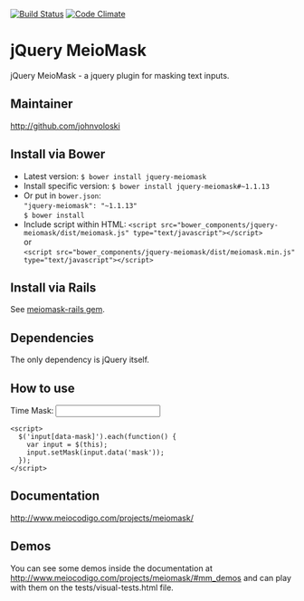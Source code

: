[![Build Status](https://travis-ci.org/fabiomcosta/jquery-meiomask.png?branch=master)](https://travis-ci.org/fabiomcosta/jquery-meiomask)
[![Code Climate](https://codeclimate.com/github/fabiomcosta/jquery-meiomask.png)](https://codeclimate.com/github/fabiomcosta/jquery-meiomask)

# jQuery MeioMask

jQuery MeioMask - a jquery plugin for masking text inputs.

## Maintainer

http://github.com/johnvoloski

## Install via Bower

* Latest version:           `$ bower install jquery-meiomask`
* Install specific version: `$ bower install jquery-meiomask#~1.1.13`
* Or put in `bower.json`:
  <br/>`"jquery-meiomask": "~1.1.13"`
  <br/>`$ bower install`
* Include script within HTML: 
`<script src="bower_components/jquery-meiomask/dist/meiomask.js" type="text/javascript"></script>`
<br/>or<br/>
`<script src="bower_components/jquery-meiomask/dist/meiomask.min.js" type="text/javascript"></script>`

## Install via Rails

See [meiomask-rails gem](https://github.com/johnvoloski/meiomask-rails).

## Dependencies

The only dependency is jQuery itself.

## How to use
<html>
  <head>
    <script src="jquery-1.10.2.js"></script>
    <script src="meiomask.min.js"></script>
  </head>

  <body>
    <form>
      <label for="time">Time Mask:</label>
      <input type="text" id="time" name="time" data-mask="time" />
    </form>

    <script>
      $('input[data-mask]').each(function() {
        var input = $(this);
        input.setMask(input.data('mask'));
      });
    </script>
  </body>
</html>

## Documentation

http://www.meiocodigo.com/projects/meiomask/

## Demos

You can see some demos inside the documentation at http://www.meiocodigo.com/projects/meiomask/#mm_demos
and can play with them on the tests/visual-tests.html file.
